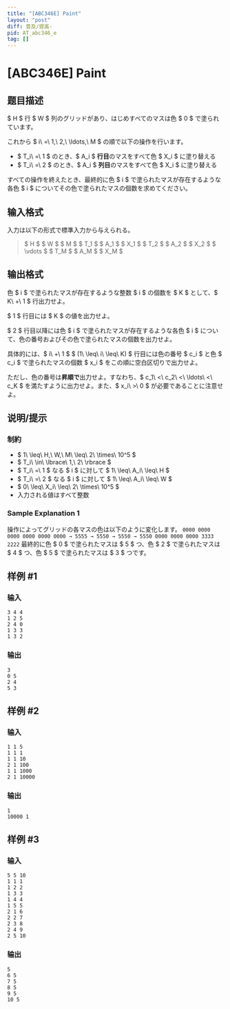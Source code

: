 ```yaml
---
title: "[ABC346E] Paint"
layout: "post"
diff: 普及/提高-
pid: AT_abc346_e
tag: []
---
```


# [ABC346E] Paint

## 题目描述

[problemUrl]: https://atcoder.jp/contests/abc346/tasks/abc346_e

$ H $ 行 $ W $ 列のグリッドがあり、はじめすべてのマスは色 $ 0 $ で塗られています。

これから $ i\ =\ 1,\ 2,\ \ldots,\ M $ の順で以下の操作を行います。

- $ T_i\ =\ 1 $ のとき、$ A_i $ **行目**のマスをすべて色 $ X_i $ に塗り替える
- $ T_i\ =\ 2 $ のとき、$ A_i $ **列目**のマスをすべて色 $ X_i $ に塗り替える

すべての操作を終えたとき、最終的に色 $ i $ で塗られたマスが存在するような各色 $ i $ についてその色で塗られたマスの個数を求めてください。

## 输入格式

入力は以下の形式で標準入力から与えられる。

> $ H $ $ W $ $ M $ $ T_1 $ $ A_1 $ $ X_1 $ $ T_2 $ $ A_2 $ $ X_2 $ $ \vdots $ $ T_M $ $ A_M $ $ X_M $

## 输出格式

色 $ i $ で塗られたマスが存在するような整数 $ i $ の個数を $ K $ として、$ K\ +\ 1 $ 行出力せよ。

$ 1 $ 行目には $ K $ の値を出力せよ。

$ 2 $ 行目以降には色 $ i $ で塗られたマスが存在するような各色 $ i $ について、色の番号およびその色で塗られたマスの個数を出力せよ。

具体的には、$ i\ +\ 1 $ $ (1\ \leq\ i\ \leq\ K) $ 行目には色の番号 $ c_i $ と色 $ c_i $ で塗られたマスの個数 $ x_i $ をこの順に空白区切りで出力せよ。

ただし、色の番号は**昇順で**出力せよ。すなわち、$ c_1\ <\ c_2\ <\ \ldots\ <\ c_K $ を満たすように出力せよ。また、$ x_i\ >\ 0 $ が必要であることに注意せよ。

## 说明/提示

### 制約

- $ 1\ \leq\ H,\ W,\ M\ \leq\ 2\ \times\ 10^5 $
- $ T_i\ \in\ \lbrace\ 1,\ 2\ \rbrace $
- $ T_i\ =\ 1 $ なる $ i $ に対して $ 1\ \leq\ A_i\ \leq\ H $
- $ T_i\ =\ 2 $ なる $ i $ に対して $ 1\ \leq\ A_i\ \leq\ W $
- $ 0\ \leq\ X_i\ \leq\ 2\ \times\ 10^5 $
- 入力される値はすべて整数

### Sample Explanation 1

操作によってグリッドの各マスの色は以下のように変化します。 ``` 0000 0000 0000 0000 0000 0000 → 5555 → 5550 → 5550 → 5550 0000 0000 0000 3333 2222 ``` 最終的に色 $ 0 $ で塗られたマスは $ 5 $ つ、色 $ 2 $ で塗られたマスは $ 4 $ つ、色 $ 5 $ で塗られたマスは $ 3 $ つです。

## 样例 #1

### 输入

```
3 4 4
1 2 5
2 4 0
1 3 3
1 3 2
```

### 输出

```
3
0 5
2 4
5 3
```

## 样例 #2

### 输入

```
1 1 5
1 1 1
1 1 10
2 1 100
1 1 1000
2 1 10000
```

### 输出

```
1
10000 1
```

## 样例 #3

### 输入

```
5 5 10
1 1 1
1 2 2
1 3 3
1 4 4
1 5 5
2 1 6
2 2 7
2 3 8
2 4 9
2 5 10
```

### 输出

```
5
6 5
7 5
8 5
9 5
10 5
```

